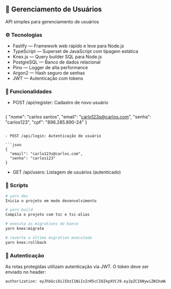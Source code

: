 ## 📘 Gerenciamento de Usuários

API simples para gerenciamento de usuários

### ⚙️ Tecnologias

- Fastify — Framework web rápido e leve para Node.js
- TypeScript — Superset de JavaScript com tipagem estática
- Knex.js — Query builder SQL para Node.js
- PostgreSQL — Banco de dados relacional
- Pino — Logger de alta performance
- Argon2 — Hash seguro de senhas
- JWT — Autenticação com tokens

### 📁 Funcionalidades

- POST /api/register: Cadastro de novo usuário

  ```json
{
  "nome": "carlos santos",
  "email": "carlo123s@carlos.com", 
  "senha": "carlos123", 
  "cpf": "896.285.890-24"
}
```

- POST /api/login: Autenticação de usuário

```json
{
  "email": "carlo123s@carlos.com", 
  "senha": "carlos123"
}
```

- GET /api/users: Listagem de usuários (autenticado)

### 🧪 Scripts

```sh
# yarn dev
Inicia o projeto em modo desenvolvimento

# yarn build
Compila o projeto com tsc e tsc-alias

# executa as migrations do banco
yarn knex:migrate

# reverte a última migration executada
yarn knex:rollback
```

### 🔐 Autenticação

As rotas protegidas utilizam autenticação via JWT. O token deve ser enviado no header:

```sh
authorization: eyJhbGciOiJIUzI1NiIsInR5cCI6IkpXVCJ9.eyJpZCI6NywiZW1haWwiOiJjYXJsbzEyM3NAY2FybG9zLmNvbSIsImlhdCI6MTc0MzM5MDgxOSwiZXhwIjoxNzQzMzk4MDE5fQ.cOmzDXLShXE3fDkxpO8pTfnPYNMIz1V7CWXdbzJjs6c
```

